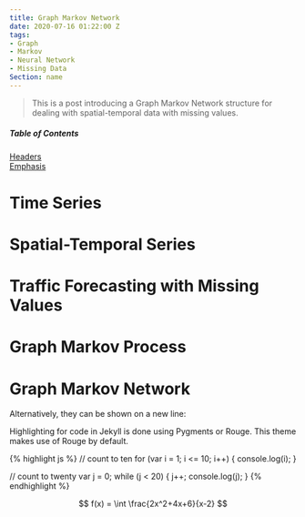 ```yaml
---
title: Graph Markov Network
date: 2020-07-16 01:22:00 Z
tags:
- Graph
- Markov
- Neural Network
- Missing Data
Section: name
---
```


> This is a post introducing a Graph Markov Network structure for dealing with spatial-temporal data with missing values.

##### Table of Contents  
[Headers](#headers)  
[Emphasis](#emphasis)

# Time Series
# Spatial-Temporal Series
# Traffic Forecasting with Missing Values
# Graph Markov Process
# Graph Markov Network 

Alternatively, they can be shown on a new line:


Highlighting for code in Jekyll is done using Pygments or Rouge. This theme makes use of Rouge by default.

{% highlight js %}
// count to ten
for (var i = 1; i <= 10; i++) {
    console.log(i);
}

// count to twenty
var j = 0;
while (j < 20) {
    j++;
    console.log(j);
}
{% endhighlight %}

$$ f(x) = \int \frac{2x^2+4x+6}{x-2} $$
